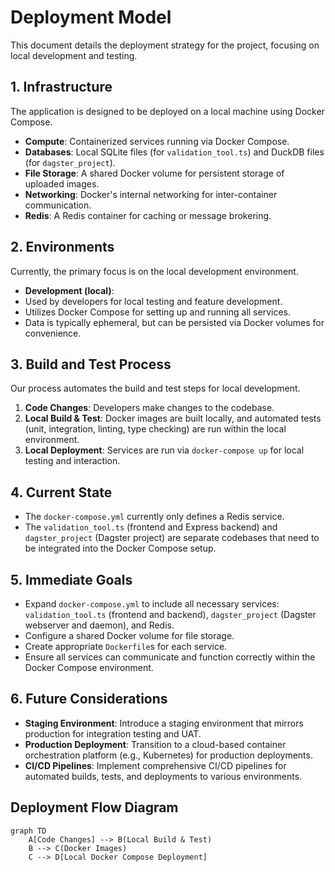 # Deployment Model

This document details the deployment strategy for the project, focusing on local development and testing.

## 1. Infrastructure

The application is designed to be deployed on a local machine using Docker Compose.

- **Compute**: Containerized services running via Docker Compose.
- **Databases**: Local SQLite files (for `validation_tool.ts`) and DuckDB files (for `dagster_project`).
- **File Storage**: A shared Docker volume for persistent storage of uploaded images.
- **Networking**: Docker's internal networking for inter-container communication.
- **Redis**: A Redis container for caching or message brokering.

## 2. Environments

Currently, the primary focus is on the local development environment.

- **Development (local)**:
- Used by developers for local testing and feature development.
- Utilizes Docker Compose for setting up and running all services.
- Data is typically ephemeral, but can be persisted via Docker volumes for convenience.

## 3. Build and Test Process

Our process automates the build and test steps for local development.

1. **Code Changes**: Developers make changes to the codebase.
2. **Local Build & Test**: Docker images are built locally, and automated tests (unit, integration, linting, type checking) are run within the local environment.
3. **Local Deployment**: Services are run via `docker-compose up` for local testing and interaction.

## 4. Current State

- The `docker-compose.yml` currently only defines a Redis service.
- The `validation_tool.ts` (frontend and Express backend) and `dagster_project` (Dagster project) are separate codebases that need to be integrated into the Docker Compose setup.

## 5. Immediate Goals

- Expand `docker-compose.yml` to include all necessary services: `validation_tool.ts` (frontend and backend), `dagster_project` (Dagster webserver and daemon), and Redis.
- Configure a shared Docker volume for file storage.
- Create appropriate `Dockerfile`s for each service.
- Ensure all services can communicate and function correctly within the Docker Compose environment.

## 6. Future Considerations

- **Staging Environment**: Introduce a staging environment that mirrors production for integration testing and UAT.
- **Production Deployment**: Transition to a cloud-based container orchestration platform (e.g., Kubernetes) for production deployments.
- **CI/CD Pipelines**: Implement comprehensive CI/CD pipelines for automated builds, tests, and deployments to various environments.

## Deployment Flow Diagram

```mermaid
graph TD
    A[Code Changes] --> B(Local Build & Test)
    B --> C(Docker Images)
    C --> D[Local Docker Compose Deployment]
```
